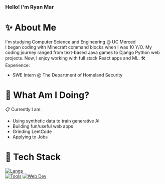 ### Hello! I'm Ryan Mar
# :sparkles: About Me
I'm studying Computer Science and Engineering @ UC Merced <br/>
I began coding with Minecraft command blocks when I was 10 Y/O. My coding journey ranged from text-based Java games to Django Python web projects. Now, I enjoy working with full stack React apps and ML.
:hammer_and_wrench: Experience:
- SWE Intern @ The Department of Homeland Security
# :round_pushpin: What Am I Doing?
:clipboard: Currently I am:
- Using synthetic data to train generative AI
- Building fun/useful web apps
- Grinding LeetCode
- Applying to Jobs
# :toolbox: Tech Stack
[![Langs](https://skillicons.dev/icons?i=bash,c,cpp,java,js,mysql,py,sqlite&theme=dark)](https://skillicons.dev)
<br/>
[![Tools](https://skillicons.dev/icons?i=anaconda,aws,docker,firebase,flask,git,gitlab,opencv,pytorch,tensorflow,vercel&theme=dark)](https://skillicons.dev)
[![Web Dev](https://skillicons.dev/icons?i=bootstrap,css,django,html,jquery,nextjs,nodejs,nuxtjs,react,tailwind,ts,vue&theme=dark)](https://skillicons.dev)
<br/>
